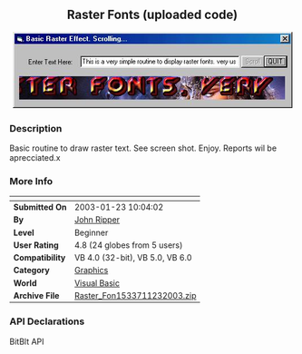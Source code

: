 ﻿<div align="center">

## Raster Fonts \(uploaded code\)

<img src="PIC2003123103113645.jpg">
</div>

### Description

Basic routine to draw raster text. See screen shot. Enjoy. Reports wil be aprecciated.x
 
### More Info
 


<span>             |<span>
---                |---
**Submitted On**   |2003-01-23 10:04:02
**By**             |[John Ripper](https://github.com/Planet-Source-Code/PSCIndex/blob/master/ByAuthor/john-ripper.md)
**Level**          |Beginner
**User Rating**    |4.8 (24 globes from 5 users)
**Compatibility**  |VB 4\.0 \(32\-bit\), VB 5\.0, VB 6\.0
**Category**       |[Graphics](https://github.com/Planet-Source-Code/PSCIndex/blob/master/ByCategory/graphics__1-46.md)
**World**          |[Visual Basic](https://github.com/Planet-Source-Code/PSCIndex/blob/master/ByWorld/visual-basic.md)
**Archive File**   |[Raster\_Fon1533711232003\.zip](https://github.com/Planet-Source-Code/john-ripper-raster-fonts-uploaded-code__1-42666/archive/master.zip)

### API Declarations

BitBlt API





